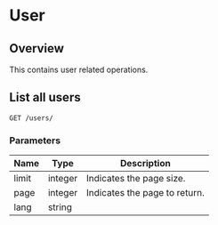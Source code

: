 # User

## Overview

This contains user related operations.

## List all users

```
GET /users/
```

### Parameters

| Name  | Type    | Description                   |
| ----- | ------- | ----------------------------- |
| limit | integer | Indicates the page size.      |
| page  | integer | Indicates the page to return. |
|lang|string||




